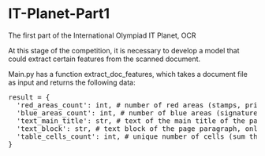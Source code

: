# IT-Planet-Part1

The first part of the International Olympiad IT Planet, OCR

At this stage of the competition, it is necessary to develop a model that could extract certain features from the scanned document.

Main.py has a function extract_doc_features, which takes a document file as input and returns the following data:

<pre>result = {
  'red_areas_count': int, # number of red areas (stamps, print, etc.) on a scan
  'blue_areas_count': int, # number of blue areas (signatures, stamps, stamps) on the scan
  'text_main_title': str, # text of the main title of the page or ""
  'text_block': str, # text block of the page paragraph, only the first 10 words, or ""
  'table_cells_count': int, # unique number of cells (sum the number of cells in one or more tables)
}</pre>
